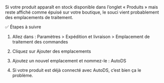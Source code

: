 Si votre produit apparaît en stock disponible dans l’onglet « Produits » mais reste affiché comme épuisé sur votre boutique, le souci vient probablement des emplacements de traitement.

✅ Étapes à suivre
1.	Allez dans :
Paramètres > Expédition et livraison > Emplacement de traitement des commandes

3.	Cliquez sur Ajouter des emplacements
4.	Ajoutez un nouvel emplacement et nommez-le : AutoDS
5.	Si votre produit est déjà connecté avec AutoDS, c’est bien ça le problème.

